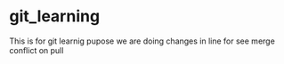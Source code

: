 # git_learning
This is for git learnig pupose
we are doing changes in line for see merge conflict on pull
